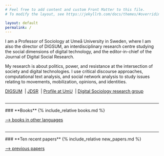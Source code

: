 ```yaml
---
# Feel free to add content and custom Front Matter to this file.
# To modify the layout, see https://jekyllrb.com/docs/themes/#overriding-theme-defaults

layout: default
permalink: /
---
```


I am a Professor of Sociology at Umeå University in Sweden, where I am also the director of DIGSUM, an interdisciplinary research centre studying the social dimensions of digital technology, and the editor-in-chief of the Journal of Digital Social Research.

My research is about politics, power, and resistance at the intersection of society and digital technologies. I use critical discourse approaches, computational text analysis, and social network analysis to study issues relating to movements, mobilization, opinions, and identities.

[DIGSUM](https://www.umu.se/en/centre-for-digital-social-research/)
&nbsp;|&nbsp;[JDSR](https://jdsr.io/)
&nbsp;|&nbsp;[Profile at UmU](https://www.umu.se/en/staff/simon-lindgren/)
&nbsp;|&nbsp;[Digital Sociology research group](https://www.umu.se/en/research/groups/digitalsociology/)
<br><br>
<hr>
### **Books**
{% include_relative books.md %}

[--> books in other languages](langbooks)
<br><br>
<hr>
### **Ten recent papers**
{% include_relative new_papers.md %}

[--> previous papers](papers)